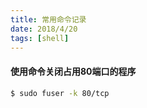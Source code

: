 ```yaml
---
title: 常用命令记录
date: 2018/4/20
tags: [shell]
---
```


#### 使用命令关闭占用80端口的程序
``` bash
$ sudo fuser -k 80/tcp
```